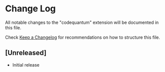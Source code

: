 # Change Log

All notable changes to the "codequantum" extension will be documented in this file.

Check [Keep a Changelog](http://keepachangelog.com/) for recommendations on how to structure this file.

## [Unreleased]

- Initial release